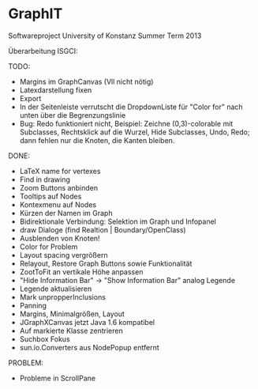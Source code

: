GraphIT
=======

Softwareproject University of Konstanz Summer Term 2013

Überarbeitung ISGCI:

TODO:
   - Margins im GraphCanvas (Vll nicht nötig)
   - Latexdarstellung fixen
   - Export
   - In der Seitenleiste verrutscht die DropdownListe für "Color for" nach unten über die Begrenzungslinie
   - Bug: Redo funktioniert nicht, Beispiel: Zeichne (0,3)-colorable mit Subclasses, Rechtsklick auf die Wurzel, Hide Subclasses, Undo, Redo; dann fehlen nur die Knoten, die Kanten bleiben.
   
DONE:
   - LaTeX name for vertexes
   - Find in drawing
   - Zoom Buttons anbinden
   - Tooltips auf Nodes
   - Kontexmenu auf Nodes
   - Kürzen der Namen im Graph
   - Bidirektionale Verbindung: Selektion im Graph und Infopanel
   - draw Dialoge (find Realtion | Boundary/OpenClass)
   - Ausblenden von Knoten!
   - Color for Problem
   - Layout spacing vergrößern
   - Relayout, Restore Graph Buttons sowie Funktionalität
   - ZootToFit an vertikale Höhe anpassen
   - "Hide Information Bar" -> "Show Information Bar" analog Legende
   - Legende aktualisieren
   - Mark unpropperInclusions
   - Panning
   - Margins, Minimalgrößen, Layout
   - JGraphXCanvas jetzt Java 1.6 kompatibel
   - Auf markierte Klasse zentrieren
   - Suchbox Fokus
   - sun.io.Converters aus NodePopup entfernt
   
PROBLEM:
   - Probleme in ScrollPane
